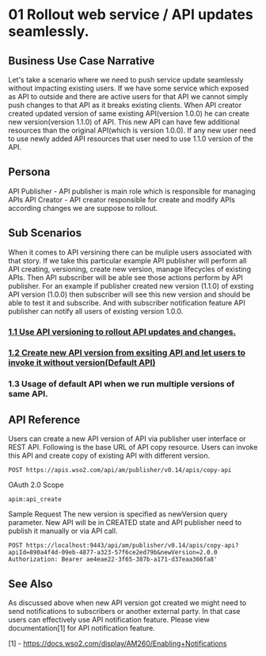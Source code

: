 # 01 Rollout web service / API updates seamlessly. 

## Business Use Case Narrative
Let's take a scenario where we need to push service update seamlessly without impacting existing users.  If we have some service which exposed as API to outside and there are active users for that API we cannot simply push changes to that API as it breaks existing clients. When API creator created updated version of same existing API(version 1.0.0) he can create new version(version 1.1.0) of API. This new API can have few additional resources than the original API(which is version 1.0.0). If any new user need to use newly added API resources that user need to use 1.1.0 version of the API. 

## Persona
API Publisher - API publisher is main role which is responsible for managing APIs 
API Creator - API creator responsible for create and modify APIs according changes we are suppose to rollout. 


## Sub Scenarios
When it comes to API versining there can be muliple users associated with that story. If we take this particular example API publisher will perform all API creating, versioning, create new version, manage lifecycles of existing APIs. Then API subscriber will be able see those actions perform by API publisher. For an example if publisher created new version (1.1.0) of exsting API version (1.0.0) then subscriber will see this new version and should be able to test it and subscribe. And with subscriber notification feature API publisher can notify all users of existing version 1.0.0. 

### [1.1 Use API versioning to rollout API updates and changes.](https://github.com/wso2/product-apim/tree/product-scenarios/product-scenarios/1-api-updates-using-new-versions/1.1-manage-api-versions)
### [1.2 Create new API version from exsiting API and let users to invoke it without version(Default API)](https://github.com/wso2/product-apim/tree/product-scenarios/product-scenarios/1-api-updates-using-new-versions/1.2-create-api-and-make-it-default-api)
### 1.3 Usage of default API when we run multiple versions of same API.


## API Reference
Users can create a new API version of API via publisher user interface or REST API. Following is the base URL of API copy resource. Users can invoke this API and create copy of existing API with different version.

``` 
POST https://apis.wso2.com/api/am/publisher/v0.14/apis/copy-api
```

OAuth 2.0 Scope
``` 
apim:api_create
```

Sample Request 
The new version is specified as newVersion query parameter. New API will be in CREATED state and API publisher need to publish it manually or via API call.
```
POST https://localhost:9443/api/am/publisher/v0.14/apis/copy-api?apiId=890a4f4d-09eb-4877-a323-57f6ce2ed79b&newVersion=2.0.0 Authorization: Bearer ae4eae22-3f65-387b-a171-d37eaa366fa8'
```

## See Also
As discussed above when new API version got created we might need to send notifications to subscribers or another external party. In that case users can effectively use API notification feature. Please view documentation[1] for API notification feature.

[1] - https://docs.wso2.com/display/AM260/Enabling+Notifications


